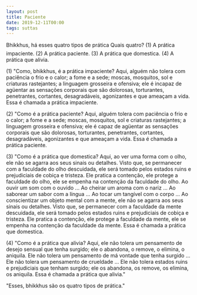 ```yaml
---
layout: post
title: Paciente
date: 2019-12-11T00:00
tags: suttas
---
```

Bhikkhus, há esses quatro tipos de prática Quais quatro? (1) A prática impaciente. (2) A prática paciente. (3) A prática que domestica. (4) A prática que alivia.

(1) "Como, bhikkhus, é a prática impaciente? Aqui, alguém não tolera com paciência o frio e o calor; a fome e a sede; moscas, mosquitos, sol e criaturas rastejantes; a linguagem grosseira e ofensiva; ele é incapaz de agüentar as sensações corporais que são dolorosas, torturantes, penetrantes, cortantes, desagradáveis, agonizantes e que ameaçam a vida. Essa é chamada a prática impaciente.

(2) "Como é a prática paciente? Aqui, alguém tolera com paciência o frio e o calor; a fome e a sede; moscas, mosquitos, sol e criaturas rastejantes; a linguagem grosseira e ofensiva; ele é capaz de agüentar as sensações corporais que são dolorosas, torturantes, penetrantes, cortantes, desagradáveis, agonizantes e que ameaçam a vida. Essa é chamada a prática paciente.

(3) "Como é a prática que domestica? Aqui, ao ver uma forma com o olho, ele não se agarra aos seus sinais ou detalhes. Visto que, se permanecer com a faculdade do olho descuidada, ele será tomado pelos estados ruins e prejudiciais de cobiça e tristeza. Ele pratica a contenção, ele protege a faculdade do olho, ele se empenha na contenção da faculdade do olho. Ao ouvir um som com o ouvido ... Ao cheirar um aroma com o nariz ... Ao saborear um sabor com a língua ... Ao tocar um tangível com o corpo ... Ao conscientizar um objeto mental com a mente, ele não se agarra aos seus sinais ou detalhes. Visto que, se permanecer com a faculdade da mente descuidada, ele será tomado pelos estados ruins e prejudiciais de cobiça e tristeza. Ele pratica a contenção, ele protege a faculdade da mente, ele se empenha na contenção da faculdade da mente. Essa é chamada a prática que domestica.

(4) "Como é a prática que alivia? Aqui, ele não tolera um pensamento de desejo sensual que tenha surgido; ele o abandona, o remove, o elimina, o aniquila. Ele não tolera um pensamento de má vontade que tenha surgido ... Ele não tolera um pensamento de crueldade ... Ele não tolera estados ruins e prejudiciais que tenham surgido; ele os abandona, os remove, os elimina, os aniquila. Essa é chamada a prática que alivia."

"Esses, bhikkhus são os quatro tipos de prática."

